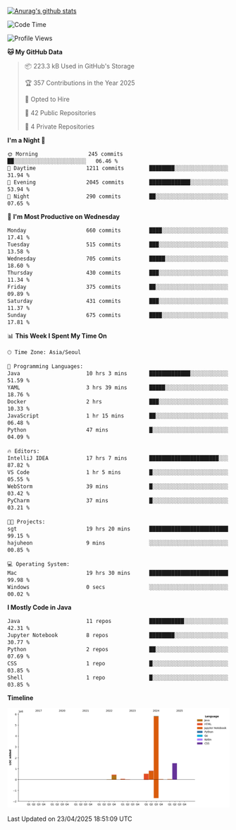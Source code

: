 [![Anurag's github stats](https://github-readme-stats.vercel.app/api?username=hajubal)](https://github.com/anuraghazra/github-readme-stats)

<!--START_SECTION:waka-->
![Code Time](http://img.shields.io/badge/Code%20Time-393%20hrs%2031%20mins-blue)

![Profile Views](http://img.shields.io/badge/Profile%20Views-5-blue)

**🐱 My GitHub Data** 

> 📦 223.3 kB Used in GitHub's Storage 
 > 
> 🏆 357 Contributions in the Year 2025
 > 
> 💼 Opted to Hire
 > 
> 📜 42 Public Repositories 
 > 
> 🔑 4 Private Repositories 
 > 
**I'm a Night 🦉** 

```text
🌞 Morning                245 commits         ██░░░░░░░░░░░░░░░░░░░░░░░   06.46 % 
🌆 Daytime                1211 commits        ████████░░░░░░░░░░░░░░░░░   31.94 % 
🌃 Evening                2045 commits        █████████████░░░░░░░░░░░░   53.94 % 
🌙 Night                  290 commits         ██░░░░░░░░░░░░░░░░░░░░░░░   07.65 % 
```
📅 **I'm Most Productive on Wednesday** 

```text
Monday                   660 commits         ████░░░░░░░░░░░░░░░░░░░░░   17.41 % 
Tuesday                  515 commits         ███░░░░░░░░░░░░░░░░░░░░░░   13.58 % 
Wednesday                705 commits         █████░░░░░░░░░░░░░░░░░░░░   18.60 % 
Thursday                 430 commits         ███░░░░░░░░░░░░░░░░░░░░░░   11.34 % 
Friday                   375 commits         ██░░░░░░░░░░░░░░░░░░░░░░░   09.89 % 
Saturday                 431 commits         ███░░░░░░░░░░░░░░░░░░░░░░   11.37 % 
Sunday                   675 commits         ████░░░░░░░░░░░░░░░░░░░░░   17.81 % 
```


📊 **This Week I Spent My Time On** 

```text
🕑︎ Time Zone: Asia/Seoul

💬 Programming Languages: 
Java                     10 hrs 3 mins       █████████████░░░░░░░░░░░░   51.59 % 
YAML                     3 hrs 39 mins       █████░░░░░░░░░░░░░░░░░░░░   18.76 % 
Docker                   2 hrs               ███░░░░░░░░░░░░░░░░░░░░░░   10.33 % 
JavaScript               1 hr 15 mins        ██░░░░░░░░░░░░░░░░░░░░░░░   06.48 % 
Python                   47 mins             █░░░░░░░░░░░░░░░░░░░░░░░░   04.09 % 

🔥 Editors: 
IntelliJ IDEA            17 hrs 7 mins       ██████████████████████░░░   87.82 % 
VS Code                  1 hr 5 mins         █░░░░░░░░░░░░░░░░░░░░░░░░   05.55 % 
WebStorm                 39 mins             █░░░░░░░░░░░░░░░░░░░░░░░░   03.42 % 
PyCharm                  37 mins             █░░░░░░░░░░░░░░░░░░░░░░░░   03.21 % 

🐱‍💻 Projects: 
sgt                      19 hrs 20 mins      █████████████████████████   99.15 % 
hajuheon                 9 mins              ░░░░░░░░░░░░░░░░░░░░░░░░░   00.85 % 

💻 Operating System: 
Mac                      19 hrs 30 mins      █████████████████████████   99.98 % 
Windows                  0 secs              ░░░░░░░░░░░░░░░░░░░░░░░░░   00.02 % 
```

**I Mostly Code in Java** 

```text
Java                     11 repos            ███████████░░░░░░░░░░░░░░   42.31 % 
Jupyter Notebook         8 repos             ████████░░░░░░░░░░░░░░░░░   30.77 % 
Python                   2 repos             ██░░░░░░░░░░░░░░░░░░░░░░░   07.69 % 
CSS                      1 repo              █░░░░░░░░░░░░░░░░░░░░░░░░   03.85 % 
Shell                    1 repo              █░░░░░░░░░░░░░░░░░░░░░░░░   03.85 % 
```



**Timeline**

![Lines of Code chart](https://raw.githubusercontent.com/hajubal/hajubal/main/assets/bar_graph.png)


 Last Updated on 23/04/2025 18:51:09 UTC
<!--END_SECTION:waka-->